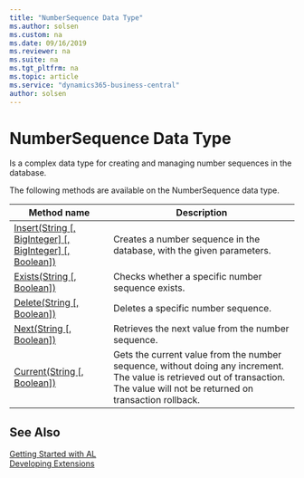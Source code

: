 ```yaml
---
title: "NumberSequence Data Type"
ms.author: solsen
ms.custom: na
ms.date: 09/16/2019
ms.reviewer: na
ms.suite: na
ms.tgt_pltfrm: na
ms.topic: article
ms.service: "dynamics365-business-central"
author: solsen
---
```

[//]: # (START>DO_NOT_EDIT)
[//]: # (IMPORTANT:Do not edit any of the content between here and the END>DO_NOT_EDIT.)
[//]: # (Any modifications should be made in the .xml files in the ModernDev repo.)
# NumberSequence Data Type
Is a complex data type for creating and managing number sequences in the database.


The following methods are available on the NumberSequence data type.


|Method name|Description|
|-----------|-----------|
|[Insert(String [, BigInteger] [, BigInteger] [, Boolean])](numbersequence-insert-method.md)|Creates a number sequence in the database, with the given parameters.|
|[Exists(String [, Boolean])](numbersequence-exists-method.md)|Checks whether a specific number sequence exists.|
|[Delete(String [, Boolean])](numbersequence-delete-method.md)|Deletes a specific number sequence.|
|[Next(String [, Boolean])](numbersequence-next-method.md)|Retrieves the next value from the number sequence.|
|[Current(String [, Boolean])](numbersequence-current-method.md)|Gets the current value from the number sequence, without doing any increment. The value is retrieved out of transaction. The value will not be returned on transaction rollback.|


[//]: # (IMPORTANT: END>DO_NOT_EDIT)
## See Also  
[Getting Started with AL](../../devenv-get-started.md)  
[Developing Extensions](../../devenv-dev-overview.md)  